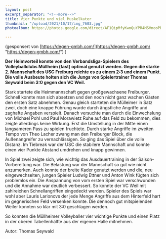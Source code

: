 ```yaml
---
layout: post
excerpt_separator: "<!--more-->"
title: Vier Punkte und viel Muskelkater
thumbnail: "/upload/2021/10/17/img_7603.jpg"
photoalbum: https://photos.google.com/direct/AF1QipMfyKwnQuYPR4MSVmooPNR_PGl_Wn7bRnjK6WjazidMdtXATKafIIDb3HSxtB7Bmw/photos

---
```

(gesponsert von [https://degen-gmbh.com/](https://degen-gmbh.com/ "https://degen-gmbh.com/") )

**Der Heimvorteil konnte von den Verbandsliga-Spielern des Volleyballclubs Müllheim (fast) optimal genutzt werden. Gegen die starke 2. Mannschaft des USC Freiburg reichte es zu einem 2:3 und einem Punkt. Die volle Ausbeute holten sich die Jungs von Spielertrainer Thomas Seywald beim 3:0 gegen den VC Weil.**

Stark startete die Heimmannschaft gegen großgewachsene Freiburger. Schnell konnte man sich absetzen und den noch nicht ganz wachen Gästen den ersten Satz abnehmen. Genau gleich starteten die Mülleimer in Satz zwei, doch eine knappe Führung wurde durch ängstliche Angriffe und zaghafte Angaben verspielt. Danach versuchte man durch die Einwechslung von Michael Pohl und Paul Morawietz Ruhe auf das Feld zu bekommen, dies zeigte allerdings keine Wirkung. Erst die Umstellung in der Mitte einen langsameren Pass zu spielen fruchtete. Durch starke Angriffe im zweiten Tempo von Theo Lacher zwang man den Freiburger Block, die Außenangreifer zu vernachlässigen. So ging das Spiel über die volle Distanz. Im Tiebreak war der USC die stabilere Mannschaft und konnte einen vier Punkte Abstand umdrehen und knapp gewinnen.

In Spiel zwei zeigte sich, wie wichtig das Ausdauertraining in der Saison-Vorbereitung war. Die Belastung war der Mannschaft so gut wie nicht anzumerken. Auch konnte der breite Kader genutzt werden und die, neu eingewechselten, jungen Spieler Ludwig Ettner und Anton Wink fügten sich problemlos ein. Die Anspannung von vom ersten Spiel war verschwunden und die Annahme war deutlich verbessert. So konnte der VC Weil mit zahlreichen Schnellangriffen eingedeckt werden. Spieler des Spiels war wohl aber Lauris Larionovs der jede Menge Angriffe aus dem Hinterfeld hart im gegnerischen Feld versenken konnte. Die dennoch gut mitspielenden Weiler konnten so klar mit 3:0 geschlagen werden.

So konnten die Müllheimer Volleyballer vier wichtige Punkte und einen Platz in der oberen Tabellenhälfte aus der eigenen Halle mitnehmen.

Autor: Thomas Seywald